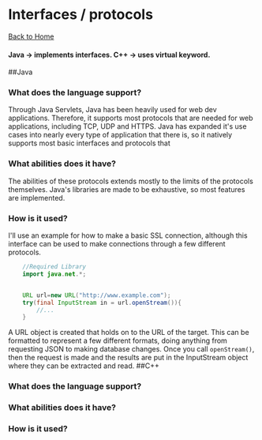 # Interfaces / protocols
[Back to Home](README.md)
#### Java -> implements interfaces. C++ -> uses virtual keyword.
##Java
### What does the language support?
Through Java Servlets, Java has been heavily used for web dev applications. Therefore, it supports most protocols that are needed for web applications, including TCP, UDP and HTTPS. Java has expanded it's use cases into nearly every type of application that there is, so it natively supports most basic interfaces and protocols that
### What abilities does it have?
The abilities of these protocols extends mostly to the limits of the protocols themselves. Java's libraries are made to be exhaustive, so most features are implemented. 
### How is it used?
I'll use an example for how to make a basic SSL connection, although this interface can be used to make connections through a few different protocols. 
```Java
    //Required Library
    import java.net.*;  


    URL url=new URL("http://www.example.com");  
    try(final InputStream in = url.openStream()){
        //...
    }
```
A URL object is created that holds on to the URL of the target. This can be formatted to represent a few different formats, doing anything from requesting JSON to making database changes. Once you call ```openStream()```, then the request is made and the results are put in the InputStream object where they can be extracted and read. 
##C++
### What does the language support?

### What abilities does it have?

### How is it used?

